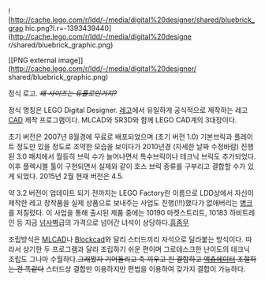 ![http://cache.lego.com/r/ldd/-/media/digital%20designer/shared/bluebrick_grap
hic.png?l.r=-1393439440](http://cache.lego.com/r/ldd/-/media/digital%20designe
r/shared/bluebrick_graphic.png)

[[PNG external image]](http://cache.lego.com/r/ldd/-/media/digital%20designer/
shared/bluebrick_graphic.png)

  
정식 로고. <del>_왜 사이즈는 듀플로인거지?_</del>

정식 명칭은 LEGO Digital Designer. [레고](%EB%A0%88%EA%B3%A0.md)에서 유일하게 공식적으로 제작하는
레고[CAD](CAD.md) 제작 프로그램이다. MLCAD와 SR3D와 함께 LEGO CAD계의 3대장이다.

초기 버전은 2007년 8월경에 무료로 배포되었으며 (초기 버전 1.0) 기본브릭과 플레이트 정도만 있을 정도로 조약한 모습을 보이다가
2010년경 (자세한 날짜 수정바람) 진행된 3.0 패치에서 월등히 브릭 수가 늘어나면서 특수브릭이나 테크닉 브릭도 추가되었다. 이후
플렉시블 툴이 구현되면서 실제와 같이 호스 브릭 종류를 구부리고 결합할 수가 있게 되었다. 2015년 2월 현재 버전은 4.5.

약 3.2 버전이 업데이트 되기 전까지는 LEGO Factory란 이름으로 LDD상에서 자신이 제작한 레고 창작품을 실제 상품으로 보내주는
사업도 진행(!!!)했다가 없애버리는 [병크](%EB%B3%91%ED%81%AC.md)를 저질렀다. 이 사업을 통해 출시된 제품 중에는
10190 마켓스트리트, 10183 하비트레인 등 지금 [넘사벽](%EB%84%98%EC%82%AC%EB%B2%BD.md)급의 가격으로
넘어간 녀석이 상당하다.[흠좀무](%ED%9D%A0%EC%A2%80%EB%AC%B4.md)

조립방식은 [MLCAD](MLCAD.md)나 [Blockcad](Blockcad.md)와 달리 스터드끼리 자석으로 달라붙는
방식이다. 따라서 상기한 두 프로그램과 달리 조립하기 쉬운 편이며 그로테스크한 난이도의 테크닉 조립도 그나마 수월하다.<del>그래봤자
기어돌리고 축 끼우고 핀 결합하고
[액츄에이터](%EC%95%A1%EC%B8%84%EC%97%90%EC%9D%B4%ED%84%B0.md) 조절하는 건 똑같다</del>
스터드상 결합만 이용하지만 편법을 이용하여 갖가지 결합이 가능하다.

